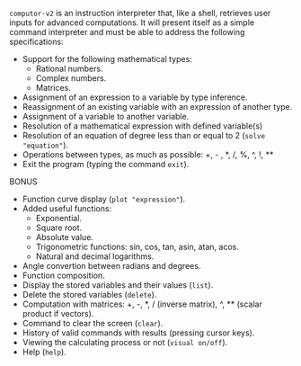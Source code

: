 `computor-v2` is an instruction interpreter that, like a shell, retrieves user inputs for advanced computations. It will present itself as a simple command interpreter and must be able to address the following specifications:

- Support for the following mathematical types:
  - Rational numbers.
  - Complex numbers.
  - Matrices.
- Assignment of an expression to a variable by type inference.
- Reassignment of an existing variable with an expression of another type.
- Assignment of a variable to another variable.
- Resolution of a mathematical expression with defined variable(s)
- Resolution of an equation of degree less than or equal to 2 (`solve "equation"`).
- Operations between types, as much as possible: +, - , *, /, %, ^, !, **
- Exit the program (typing the command `exit`).


BONUS
- Function curve display (`plot "expression"`).
- Added useful functions:
	- Exponential.
	- Square root.
	- Absolute value.
	- Trigonometric functions: sin, cos, tan, asin, atan, acos.
	- Natural and decimal logarithms.
- Angle convertion between radians and degrees.
- Function composition.
- Display the stored variables and their values (`list`).
- Delete the stored variables (`delete`).
- Computation with matrices: +, -, *, / (inverse matrix), ^, ** (scalar product if vectors).
- Command to clear the screen (`clear`).
- History of valid commands with results (pressing cursor keys).
- Viewing the calculating process or not (`visual on/off`).
- Help (`help`).
